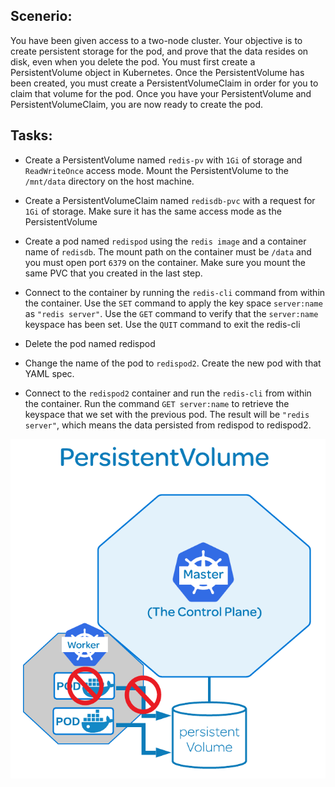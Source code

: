 ## Scenerio:

You have been given access to a two-node cluster. Your objective is to create persistent storage for the pod, and prove that the data resides on disk, even when you delete the pod. You must first create a PersistentVolume object in Kubernetes. Once the PersistentVolume has been created, you must create a PersistentVolumeClaim in order for you to claim that volume for the pod. Once you have your PersistentVolume and PersistentVolumeClaim, you are now ready to create the pod.

## Tasks:

* Create a PersistentVolume named `redis-pv` with `1Gi` of storage and `ReadWriteOnce` access mode. Mount the PersistentVolume to the `/mnt/data` directory on the host machine.

* Create a PersistentVolumeClaim named `redisdb-pvc` with a request for `1Gi` of storage. Make sure it has the same access mode as the PersistentVolume

* Create a pod named `redispod` using the `redis image` and a container name of `redisdb`. The mount path on the container must be `/data` and you must open port `6379` on the container. Make sure you mount the same PVC that you created in the last step.

* Connect to the container by running the `redis-cli` command from within the container. Use the `SET` command to apply the key space `server:name` as `"redis server"`. Use the `GET` command to verify that the `server:name` keyspace has been set. Use the `QUIT` command to exit the redis-cli

* Delete the pod named redispod

* Change the name of the pod to `redispod2`. Create the new pod with that YAML spec.

* Connect to the `redispod2` container and run the `redis-cli` from within the container. Run the command `GET server:name` to retrieve the keyspace that we set with the previous pod. The result will be `"redis server"`, which means the data persisted from redispod to redispod2.

![](./img/CKA-LABS_%20Creating%20persistent%20volumes%20for%20pods%20in%20Kubernetes.png)